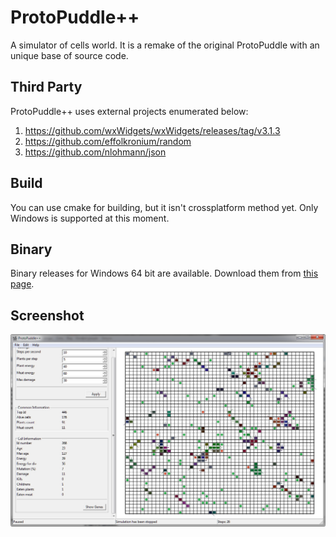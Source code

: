 # ProtoPuddle++
A simulator of cells world. It is a remake of the original ProtoPuddle with an unique base of source code.

## Third Party
ProtoPuddle++ uses external projects enumerated below:
1. https://github.com/wxWidgets/wxWidgets/releases/tag/v3.1.3
2. https://github.com/effolkronium/random
3. https://github.com/nlohmann/json

## Build
You can use cmake for building, but it isn't crossplatform method yet. Only Windows is supported at this moment.

## Binary
Binary releases for Windows 64 bit are available. Download them from [this page](https://github.com/m110h/protopuddlepp/releases).

## Screenshot
![Image description](screenshots/main_window.jpg)

